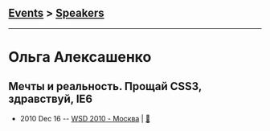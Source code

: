 ## [Events](../README.md) > [Speakers](../speakers.md)
---

# Ольга Алексашенко

## Мечты и реальность. Прощай CSS3, здравствуй, IE6
- 2010 Dec 16 -- [WSD 2010 - Москва](https://www.youtube.com/watch?v=-iW-W-9lj-I)  | [:notebook:](https://wsd.events/2010/12/16/pres/goodbye-css3.pdf)  
